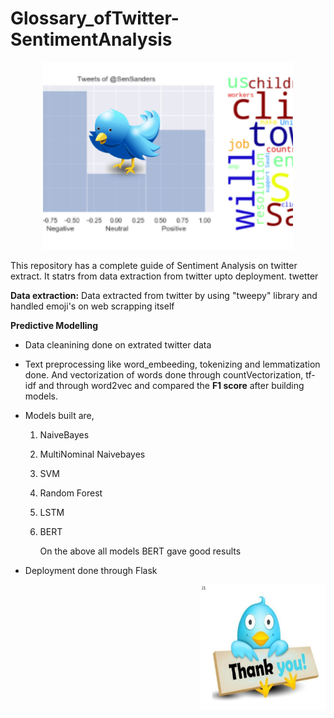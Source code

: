 # Glossary_ofTwitter-SentimentAnalysis


<p align="center">
<img src = "images/tw3.png" width = 400 height=300>
</p>

This repository has a complete guide of Sentiment Analysis on twitter extract. It statrs from data extraction from twitter upto deployment.
twetter

**Data extraction:**
   Data extracted from twitter by using "tweepy" library and handled emoji's on web scrapping itself
   
 **Predictive Modelling**
 * Data cleanining done on  extrated twitter data
 * Text preprocessing like word_embeeding, tokenizing and lemmatization done. And vectorization of words done through countVectorization, tf-idf and through word2vec and    compared the **F1 score**  after building models.
 * Models built are,
   1. NaiveBayes
   2. MultiNominal Naivebayes
   3. SVM
   4. Random Forest
   5. LSTM
   6. BERT
   
      On the above all models BERT gave good results
      
  * Deployment done through Flask
  
  <p align="right">
<img src = "images/tw4.jpg" width = 200 height=200>
</p>

 
